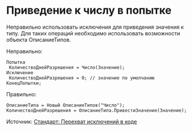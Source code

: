 # Приведение к числу в попытке

Неправильно использовать исключения для приведения значения к типу. Для таких операций необходимо использовать 
возможности объекта ОписаниеТипов.

Неправильно:
```bsl
Попытка
 КоличествоДнейРазрешения = Число(Значение);
Исключение
 КоличествоДнейРазрешения = 0; // значение по умолчанию
КонецПопытки;
```

Правильно:

```bsl
ОписаниеТипа = Новый ОписаниеТипов("Число");
КоличествоДнейРазрешения = ОписаниеТипа.ПривестиЗначение(Значение);
```

Источник: [Стандарт: Перехват исключений в коде](https://its.1c.ru/db/v8std#content:499:hdoc)
